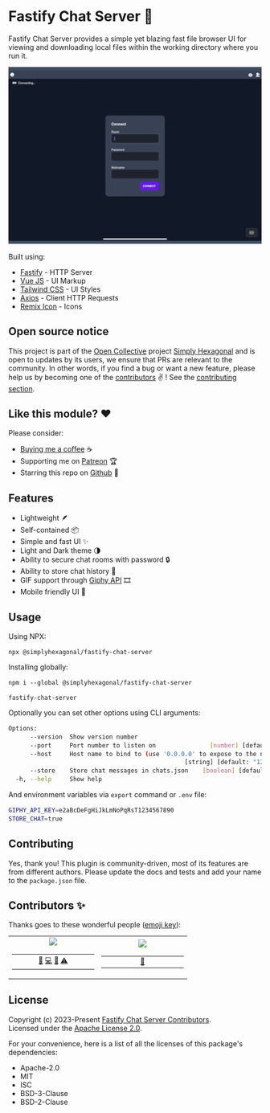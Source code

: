 # Fastify Chat Server 💬

Fastify Chat Server provides a simple yet blazing fast file browser UI for viewing and downloading
local files within the working directory where you run it.

![](https://raw.githubusercontent.com/simplyhexagonal/fastify-chat-server/main/demo.gif)

Built using:

- [Fastify](https://www.fastify.io/) - HTTP Server
- [Vue JS](https://vuejs.org/) - UI Markup
- [Tailwind CSS](https://tailwindcss.com/) - UI Styles
- [Axios](https://axios-http.com/) - Client HTTP Requests
- [Remix Icon](https://remixicon.com/) - Icons

## Open source notice

This project is part of the [Open Collective](https://opencollective.com/simplyhexagonal) project [Simply Hexagonal](https://simplyhexagonal.org)
and is open to updates by its users, we ensure that PRs are relevant to the community.
In other words, if you find a bug or want a new feature, please help us by becoming one of the
[contributors](#contributors-) ✌️ ! See the [contributing section](#contributing).

## Like this module? ❤

Please consider:

- [Buying me a coffee](https://www.buymeacoffee.com/jeanlescure) ☕
- Supporting me on [Patreon](https://www.patreon.com/jeanlescure) 🏆
- Starring this repo on [Github](https://github.com/simplyhexagonal/fastify-chat-server) 🌟

## Features

- Lightweight 🪶
- Self-contained 📦
- Simple and fast UI ✨
- Light and Dark theme 🌗
- Ability to secure chat rooms with password 🔒
- Ability to store chat history 💾
- GIF support through [Giphy API](https://developers.giphy.com/docs/api/#quick-start-guide) 🎞️
- Mobile friendly UI 📱

## Usage

Using NPX:

```
npx @simplyhexagonal/fastify-chat-server
```

Installing globally:

```
npm i --global @simplyhexagonal/fastify-chat-server
```

```
fastify-chat-server
```

Optionally you can set other options using CLI arguments:

```sh
Options:
      --version  Show version number                                   [boolean]
      --port     Port number to listen on               [number] [default: 3000]
      --host     Host name to bind to (use '0.0.0.0' to expose to the network)
                                                 [string] [default: "127.0.0.1"]
      --store    Store chat messages in chats.json    [boolean] [default: false]
  -h, --help     Show help                                             [boolean]
```

And environment variables via `export` command or `.env` file:

```sh
GIPHY_API_KEY=e2aBcDeFgHiJkLmNoPqRsT1234567890
STORE_CHAT=true
```

## Contributing

Yes, thank you! This plugin is community-driven, most of its features are from different authors.
Please update the docs and tests and add your name to the `package.json` file.

## Contributors ✨

Thanks goes to these wonderful people ([emoji key](https://allcontributors.org/docs/en/emoji-key)):

<!-- ALL-CONTRIBUTORS-LIST:START - Do not remove or modify this section -->
<!-- prettier-ignore-start -->
<!-- markdownlint-disable -->
<table>
  <tr>
    <td align="center"><a href="https://jeanlescure.cr"><img src="https://shortunique.id/assets/contributors/jeanlescure.svg" /></a><table><tbody><tr><td width="150" align="center"><a href="#maintenance-jeanlescure" title="Maintenance">🚧</a> <a href="https://github.com/simplyhexagonal/fastify-chat-server/commits?author=jeanlescure" title="Code">💻</a> <a href="https://github.com/simplyhexagonal/fastify-chat-server/commits?author=jeanlescure" title="Documentation">📖</a> <a href="https://github.com/simplyhexagonal/fastify-chat-server/commits?author=jeanlescure" title="Tests">⚠️</a></td></tr></tbody></table></td>
    <td align="center"><a href="https://dianalu.design"><img src="https://shortunique.id/assets/contributors/dilescure.svg" /></a><table><tbody><tr><td width="150" align="center"><a href="https://github.com/simplyhexagonal/fastify-chat-server/commits?author=DiLescure" title="User Testing">📓</a></td></tr></tbody></table></td>
  </tr>
</table>
<!-- markdownlint-enable -->
<!-- prettier-ignore-end -->
<!-- ALL-CONTRIBUTORS-LIST:END -->

## License

Copyright (c) 2023-Present [Fastify Chat Server Contributors](https://github.com/simplyhexagonal/fastify-chat-server/#contributors-).<br/>
Licensed under the [Apache License 2.0](https://www.apache.org/licenses/LICENSE-2.0).

For your convenience, here is a list of all the licenses of this package's dependencies:

- Apache-2.0
- MIT
- ISC
- BSD-3-Clause
- BSD-2-Clause
